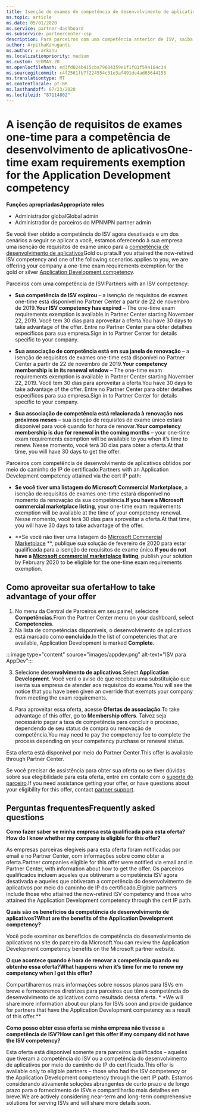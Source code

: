 ```yaml
---
title: Isenção de exames de competência de desenvolvimento de aplicativos
ms.topic: article
ms.date: 05/01/2020
ms.service: partner-dashboard
ms.subservice: partnercenter-csp
description: Para parceiros com uma competência anterior de ISV, saiba como obter uma isenção de requisitos de exame único para a competência do desenvolvimento de aplicativos
author: ArpithaKanuganti
ms.author: v-arkanu
ms.localizationpriority: medium
ms.custom: SEOMAY.20
ms.openlocfilehash: ed3fd024b415cba79684359e1f1f01f594164c34
ms.sourcegitcommit: c4f2561fb7f224554c31e3af491de4ad65644158
ms.translationtype: MT
ms.contentlocale: pt-BR
ms.lasthandoff: 07/23/2020
ms.locfileid: "87114802"
---
```

# <a name="one-time-exam-requirements-exemption-for-the-application-development-competency"></a><span data-ttu-id="a0d20-103">A isenção de requisitos de exames one-time para a competência de desenvolvimento de aplicativos</span><span class="sxs-lookup"><span data-stu-id="a0d20-103">One-time exam requirements exemption for the Application Development competency</span></span>

<span data-ttu-id="a0d20-104">**Funções apropriadas**</span><span class="sxs-lookup"><span data-stu-id="a0d20-104">**Appropriate roles**</span></span>

- <span data-ttu-id="a0d20-105">Administrador global</span><span class="sxs-lookup"><span data-stu-id="a0d20-105">Global admin</span></span>
- <span data-ttu-id="a0d20-106">Administrador de parceiros do MPN</span><span class="sxs-lookup"><span data-stu-id="a0d20-106">MPN partner admin</span></span>

<span data-ttu-id="a0d20-107">Se você tiver obtido a competência do ISV agora desativada e um dos cenários a seguir se aplicar a você, estamos oferecendo à sua empresa uma isenção de requisitos de exame único para a [competência de desenvolvimento de aplicativos](https://partner.microsoft.com/membership/application-development-competency)Gold ou prata.</span><span class="sxs-lookup"><span data-stu-id="a0d20-107">If you attained the now-retired ISV competency and one of the following scenarios applies to you, we are offering your company a one-time exam requirements exemption for the gold or silver [Application Development competency](https://partner.microsoft.com/membership/application-development-competency).</span></span> 

<span data-ttu-id="a0d20-108">Parceiros com uma competência de ISV:</span><span class="sxs-lookup"><span data-stu-id="a0d20-108">Partners with an ISV competency:</span></span>

- <span data-ttu-id="a0d20-109">**Sua competência de ISV expirou** – a isenção de requisitos de exames one-time está disponível no Partner Center a partir de 22 de novembro de 2019.</span><span class="sxs-lookup"><span data-stu-id="a0d20-109">**Your ISV competency has expired** – The one-time exam requirements exemption is available in Partner Center starting November 22, 2019.</span></span> <span data-ttu-id="a0d20-110">Você tem 30 dias para aproveitar a oferta.</span><span class="sxs-lookup"><span data-stu-id="a0d20-110">You have 30 days to take advantage of the offer.</span></span> <span data-ttu-id="a0d20-111">Entre no Partner Center para obter detalhes específicos para sua empresa.</span><span class="sxs-lookup"><span data-stu-id="a0d20-111">Sign in to Partner Center for details specific to your company.</span></span>

- <span data-ttu-id="a0d20-112">**Sua associação de competência está em sua janela de renovação** – a isenção de requisitos de exames one-time está disponível no Partner Center a partir de 22 de novembro de 2019.</span><span class="sxs-lookup"><span data-stu-id="a0d20-112">**Your competency membership is in its renewal window** – The one-time exam requirements exemption is available in Partner Center starting November 22, 2019.</span></span> <span data-ttu-id="a0d20-113">Você tem 30 dias para aproveitar a oferta.</span><span class="sxs-lookup"><span data-stu-id="a0d20-113">You have 30 days to take advantage of the offer.</span></span> <span data-ttu-id="a0d20-114">Entre no Partner Center para obter detalhes específicos para sua empresa.</span><span class="sxs-lookup"><span data-stu-id="a0d20-114">Sign in to Partner Center for details specific to your company.</span></span>

- <span data-ttu-id="a0d20-115">**Sua associação de competência está relacionada à renovação nos próximos meses** – sua isenção de requisitos de exame único estará disponível para você quando for hora de renovar.</span><span class="sxs-lookup"><span data-stu-id="a0d20-115">**Your competency membership is due for renewal in the coming months** – your one-time exam requirements exemption will be available to you when it’s time to renew.</span></span> <span data-ttu-id="a0d20-116">Nesse momento, você terá 30 dias para obter a oferta.</span><span class="sxs-lookup"><span data-stu-id="a0d20-116">At that time, you will have 30 days to get the offer.</span></span>

<span data-ttu-id="a0d20-117">Parceiros com competência de desenvolvimento de aplicativos obtidos por meio do caminho de IP de certificado:</span><span class="sxs-lookup"><span data-stu-id="a0d20-117">Partners with an Application Development competency attained via the cert IP path:</span></span>

- <span data-ttu-id="a0d20-118">**Se você tiver uma listagem do Microsoft Commercial Marketplace**, a isenção de requisitos de exames one-time estará disponível no momento da renovação da sua competência.</span><span class="sxs-lookup"><span data-stu-id="a0d20-118">**If you have a Microsoft commercial marketplace listing**, your one-time exam requirements exemption will be available at the time of your competency renewal.</span></span> <span data-ttu-id="a0d20-119">Nesse momento, você terá 30 dias para aproveitar a oferta.</span><span class="sxs-lookup"><span data-stu-id="a0d20-119">At that time, you will have 30 days to take advantage of the offer.</span></span>

- <span data-ttu-id="a0d20-120">\*\*Se você não tiver uma listagem do [Microsoft Commercial Marketplace](https://azure.microsoft.com/overview/commercial-marketplace/) \*\*, publique sua solução de fevereiro de 2020 para estar qualificada para a isenção de requisitos de exame único.</span><span class="sxs-lookup"><span data-stu-id="a0d20-120">**If you do not have a [Microsoft commercial marketplace](https://azure.microsoft.com/overview/commercial-marketplace/) listing**, publish your solution by February 2020 to be eligible for the one-time exam requirements exemption.</span></span>

## <a name="how-to-take-advantage-of-your-offer"></a><span data-ttu-id="a0d20-121">Como aproveitar sua oferta</span><span class="sxs-lookup"><span data-stu-id="a0d20-121">How to take advantage of your offer</span></span>

1. <span data-ttu-id="a0d20-122">No menu da Central de Parceiros em seu painel, selecione **Competências**.</span><span class="sxs-lookup"><span data-stu-id="a0d20-122">From the Partner Center menu on your dashboard, select **Competencies**.</span></span>
2. <span data-ttu-id="a0d20-123">Na lista de competências disponíveis, o desenvolvimento de aplicativos está marcado como **concluído**.</span><span class="sxs-lookup"><span data-stu-id="a0d20-123">In the list of competencies that are available, Application Development is marked **Complete**.</span></span>

:::image type="content" source="images/appdev.png" alt-text="ISV para AppDev":::

3. <span data-ttu-id="a0d20-125">Selecione **desenvolvimento de aplicativos**.</span><span class="sxs-lookup"><span data-stu-id="a0d20-125">Select **Application Development**.</span></span> <span data-ttu-id="a0d20-126">Você verá o aviso de que recebeu uma substituição que isenta sua empresa de atender aos requisitos do exame.</span><span class="sxs-lookup"><span data-stu-id="a0d20-126">You will see the notice that you have been given an override that exempts your company from meeting the exam requirements.</span></span> 

4. <span data-ttu-id="a0d20-127">Para aproveitar essa oferta, acesse **Ofertas de associação**.</span><span class="sxs-lookup"><span data-stu-id="a0d20-127">To take advantage of this offer, go to **Membership offers**.</span></span> <span data-ttu-id="a0d20-128">Talvez seja necessário pagar a taxa de competência para concluir o processo, dependendo de seu status de compra ou renovação de competência.</span><span class="sxs-lookup"><span data-stu-id="a0d20-128">You may need to pay the competency fee to complete the process depending on your competency purchase or renewal status.</span></span> 

<span data-ttu-id="a0d20-129">Esta oferta está disponível por meio do Partner Center.</span><span class="sxs-lookup"><span data-stu-id="a0d20-129">This offer is available through Partner Center.</span></span>

<span data-ttu-id="a0d20-130">Se você precisar de assistência para obter sua oferta ou se tiver dúvidas sobre sua elegibilidade para esta oferta, entre em contato com o [suporte do parceiro](https://partner.microsoft.com/Support).</span><span class="sxs-lookup"><span data-stu-id="a0d20-130">If you need assistance getting your offer, or have questions about your eligibility for this offer, contact [partner support](https://partner.microsoft.com/Support).</span></span> 

## <a name="frequently-asked-questions"></a><span data-ttu-id="a0d20-131">Perguntas frequentes</span><span class="sxs-lookup"><span data-stu-id="a0d20-131">Frequently asked questions</span></span>

<span data-ttu-id="a0d20-132">**Como fazer saber se minha empresa está qualificada para esta oferta?**</span><span class="sxs-lookup"><span data-stu-id="a0d20-132">**How do I know whether my company is eligible for this offer?**</span></span>

<span data-ttu-id="a0d20-133">As empresas parceiras elegíveis para esta oferta foram notificadas por email e no Partner Center, com informações sobre como obter a oferta.</span><span class="sxs-lookup"><span data-stu-id="a0d20-133">Partner companies eligible for this offer were notified via email and in Partner Center, with information about how to get the offer.</span></span> <span data-ttu-id="a0d20-134">Os parceiros qualificados incluem aqueles que obtiveram a competência ISV agora desativada e aqueles que obtiveram a competência do desenvolvimento de aplicativos por meio do caminho de IP do certificado.</span><span class="sxs-lookup"><span data-stu-id="a0d20-134">Eligible partners include those who attained the now-retired ISV competency and those who attained the Application Development competency through the cert IP path.</span></span> 

<span data-ttu-id="a0d20-135">**Quais são os benefícios da competência de desenvolvimento de aplicativos?**</span><span class="sxs-lookup"><span data-stu-id="a0d20-135">**What are the benefits of the Application Development competency?**</span></span>

<span data-ttu-id="a0d20-136">Você pode examinar os benefícios de competência do desenvolvimento de aplicativos no site do parceiro da Microsoft.</span><span class="sxs-lookup"><span data-stu-id="a0d20-136">You can review the Application Development competency benefits on the Microsoft partner website.</span></span> 

<span data-ttu-id="a0d20-137">**O que acontece quando é hora de renovar a competência quando eu obtenho essa oferta?**</span><span class="sxs-lookup"><span data-stu-id="a0d20-137">**What happens when it’s time for me to renew my competency when I get this offer?**</span></span> 

<span data-ttu-id="a0d20-138">Compartilharemos mais informações sobre nossos planos para ISVs em breve e forneceremos diretrizes para parceiros que têm a competência do desenvolvimento de aplicativos como resultado dessa oferta. \* \*</span><span class="sxs-lookup"><span data-stu-id="a0d20-138">We will share more information about our plans for ISVs soon and provide guidance for partners that have the Application Development competency as a result of this offer.\*\*</span></span>  

<span data-ttu-id="a0d20-139">**Como posso obter essa oferta se minha empresa não tivesse a competência de ISV?**</span><span class="sxs-lookup"><span data-stu-id="a0d20-139">**How can I get this offer if my company did not have the ISV competency?**</span></span>

<span data-ttu-id="a0d20-140">Esta oferta está disponível somente para parceiros qualificados – aqueles que tiveram a competência do ISV ou a competência do desenvolvimento de aplicativos por meio do caminho de IP do certificado.</span><span class="sxs-lookup"><span data-stu-id="a0d20-140">This offer is available only to eligible partners – those who had the ISV competency or the Application Development competency through the cert IP path.</span></span> <span data-ttu-id="a0d20-141">Estamos considerando ativamente soluções abrangentes de curto prazo e de longo prazo para o fornecimento de ISVs e compartilharão mais detalhes em breve.</span><span class="sxs-lookup"><span data-stu-id="a0d20-141">We are actively considering near-term and long-term comprehensive solutions for serving ISVs and will share more details soon.</span></span> 


